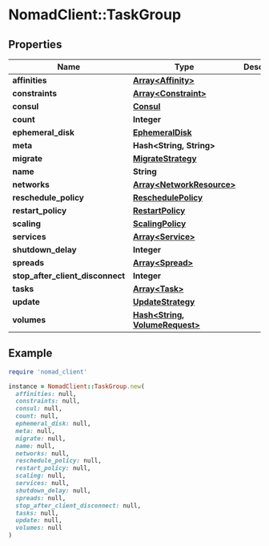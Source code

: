 # NomadClient::TaskGroup

## Properties

| Name | Type | Description | Notes |
| ---- | ---- | ----------- | ----- |
| **affinities** | [**Array&lt;Affinity&gt;**](Affinity.md) |  | [optional] |
| **constraints** | [**Array&lt;Constraint&gt;**](Constraint.md) |  | [optional] |
| **consul** | [**Consul**](Consul.md) |  | [optional] |
| **count** | **Integer** |  | [optional] |
| **ephemeral_disk** | [**EphemeralDisk**](EphemeralDisk.md) |  | [optional] |
| **meta** | **Hash&lt;String, String&gt;** |  | [optional] |
| **migrate** | [**MigrateStrategy**](MigrateStrategy.md) |  | [optional] |
| **name** | **String** |  | [optional] |
| **networks** | [**Array&lt;NetworkResource&gt;**](NetworkResource.md) |  | [optional] |
| **reschedule_policy** | [**ReschedulePolicy**](ReschedulePolicy.md) |  | [optional] |
| **restart_policy** | [**RestartPolicy**](RestartPolicy.md) |  | [optional] |
| **scaling** | [**ScalingPolicy**](ScalingPolicy.md) |  | [optional] |
| **services** | [**Array&lt;Service&gt;**](Service.md) |  | [optional] |
| **shutdown_delay** | **Integer** |  | [optional] |
| **spreads** | [**Array&lt;Spread&gt;**](Spread.md) |  | [optional] |
| **stop_after_client_disconnect** | **Integer** |  | [optional] |
| **tasks** | [**Array&lt;Task&gt;**](Task.md) |  | [optional] |
| **update** | [**UpdateStrategy**](UpdateStrategy.md) |  | [optional] |
| **volumes** | [**Hash&lt;String, VolumeRequest&gt;**](VolumeRequest.md) |  | [optional] |

## Example

```ruby
require 'nomad_client'

instance = NomadClient::TaskGroup.new(
  affinities: null,
  constraints: null,
  consul: null,
  count: null,
  ephemeral_disk: null,
  meta: null,
  migrate: null,
  name: null,
  networks: null,
  reschedule_policy: null,
  restart_policy: null,
  scaling: null,
  services: null,
  shutdown_delay: null,
  spreads: null,
  stop_after_client_disconnect: null,
  tasks: null,
  update: null,
  volumes: null
)
```

